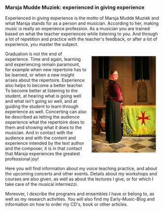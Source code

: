 ---
---

### Marsja Mudde Muziek: experienced in giving experience ###
Experienced in giving experience is the motto of Marsja Mudde Muziek and what Marsja stands for as a person and musician. According to her, making music is really an experience profession. As a musician you are trained based on what the teacher experiences while listening to you. And through a lot of repetition and practice with the teacher's feedback, or after a lot of experience, you master the subject. 

<img src="news/images/MarsjaPieterskerkAltaar.jpeg" style="width: 13rem; float: right; margin:1rem">

Graduation is not the end of experience. Time and again, learning and experiencing remain paramount, for example when new repertoire has to be learned, or when a new insight arises about the repertoire. Experience also helps to become a better teacher. To become better at listening to the student, at hearing what is going well and what isn't going so well, and at guiding the student to learn through experience as well. Concerting can also be described as letting the audience experience what the repertoire does to them and showing what it does to the musician. And in contact with the audience and with the content and experience intended by the text author and the composer, it is in that contact that Marsja experiences the greatest professional joy!

Here you will find information about my voice teaching practice, and about the upcoming concerts and other events. Details about my workshops and courses are also given, as well as about the lectures I give, or for which I take care of the musical intermezzi.

Moreover, I describe the programs and ensembles I have or belong to, as well as my research activities. You will also find my Early-Music-Blog and information on how to order my CD's, book or other articles.
 













